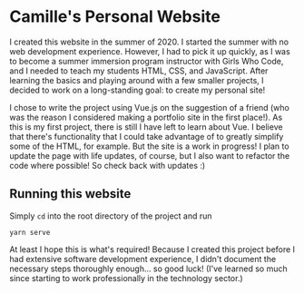 # Camille's Personal Website

I created this website in the summer of 2020. I started the summer with no web development experience. However, I had to pick it up quickly, as I was to become a summer immersion program instructor with Girls Who Code, and I needed to teach my students HTML, CSS, and JavaScript. After learning the basics and playing around with a few smaller projects, I decided to work on a long-standing goal: to create my personal site!

I chose to write the project using Vue.js on the suggestion of a friend (who was the reason I considered making a portfolio site in the first place!). As this is my first project, there is still I have left to learn about Vue. I believe that there's functionality that I could take advantage of to greatly simplify some of the HTML, for example. But the site is a work in progress! I plan to update the page with life updates, of course, but I also want to refactor the code where possible! So check back with updates :)

## Running this website

Simply `cd` into the root directory of the project and run 

`yarn serve`

At least I hope this is what's required! Because I created this project before I had extensive software development experience, I didn't document the necessary steps thoroughly enough... so good luck! (I've learned so much since starting to work professionally in the technology sector.)
